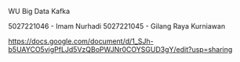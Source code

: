 WU Big Data Kafka


5027221046 - Imam Nurhadi
5027221045 - Gilang Raya Kurniawan

https://docs.google.com/document/d/1_SJh-b5UAYCO5vigPfLJd5VzQBoPWJNr0COYSGUD3gY/edit?usp=sharing
